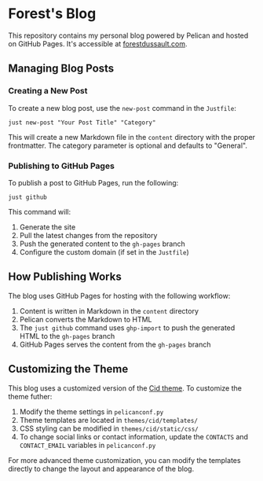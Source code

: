 # Forest's Blog

This repository contains my personal blog powered by Pelican and hosted on GitHub Pages. It's accessible at [forestdussault.com](https://www.forestdussault.com).

## Managing Blog Posts

### Creating a New Post

To create a new blog post, use the `new-post` command in the `Justfile`:

```
just new-post "Your Post Title" "Category"
```

This will create a new Markdown file in the `content` directory with the proper frontmatter. The category parameter is optional and defaults to "General".

### Publishing to GitHub Pages

To publish a post to GitHub Pages, run the following:

```
just github
```

This command will:
1. Generate the site
2. Pull the latest changes from the repository
3. Push the generated content to the `gh-pages` branch
4. Configure the custom domain (if set in the `Justfile`)

## How Publishing Works

The blog uses GitHub Pages for hosting with the following workflow:

1. Content is written in Markdown in the `content` directory
2. Pelican converts the Markdown to HTML
3. The `just github` command uses `ghp-import` to push the generated HTML to the `gh-pages` branch
4. GitHub Pages serves the content from the `gh-pages` branch

## Customizing the Theme

This blog uses a customized version of the [Cid theme](https://github.com/hdra/Pelican-Cid). To customize the theme futher:

1. Modify the theme settings in `pelicanconf.py`
2. Theme templates are located in `themes/cid/templates/`
3. CSS styling can be modified in `themes/cid/static/css/`
4. To change social links or contact information, update the `CONTACTS` and `CONTACT_EMAIL` variables in `pelicanconf.py`

For more advanced theme customization, you can modify the templates directly to change the layout and appearance of the blog.
